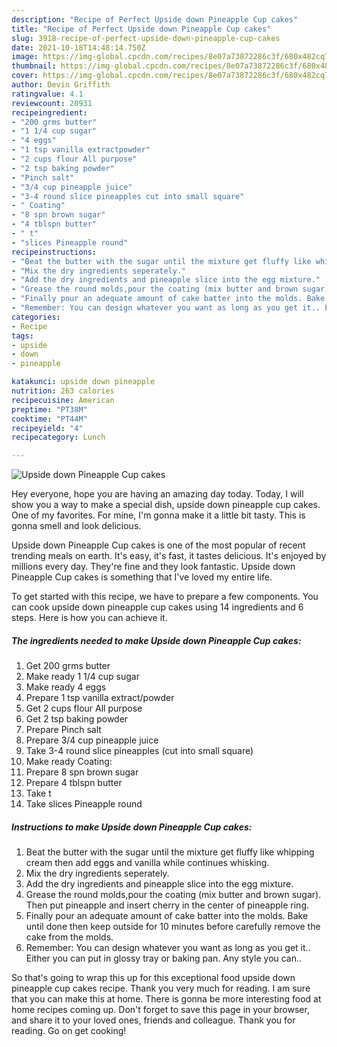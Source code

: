 ```yaml
---
description: "Recipe of Perfect Upside down Pineapple Cup cakes"
title: "Recipe of Perfect Upside down Pineapple Cup cakes"
slug: 3918-recipe-of-perfect-upside-down-pineapple-cup-cakes
date: 2021-10-18T14:48:14.750Z
image: https://img-global.cpcdn.com/recipes/8e07a73872286c3f/680x482cq70/upside-down-pineapple-cup-cakes-recipe-main-photo.jpg
thumbnail: https://img-global.cpcdn.com/recipes/8e07a73872286c3f/680x482cq70/upside-down-pineapple-cup-cakes-recipe-main-photo.jpg
cover: https://img-global.cpcdn.com/recipes/8e07a73872286c3f/680x482cq70/upside-down-pineapple-cup-cakes-recipe-main-photo.jpg
author: Devin Griffith
ratingvalue: 4.1
reviewcount: 20931
recipeingredient:
- "200 grms butter"
- "1 1/4 cup sugar"
- "4 eggs"
- "1 tsp vanilla extractpowder"
- "2 cups flour All purpose"
- "2 tsp baking powder"
- "Pinch salt"
- "3/4 cup pineapple juice"
- "3-4 round slice pineapples cut into small square"
- " Coating"
- "8 spn brown sugar"
- "4 tblspn butter"
- " t"
- "slices Pineapple round"
recipeinstructions:
- "Beat the butter with the sugar until the mixture get fluffy like whipping cream then add eggs and vanilla while continues whisking."
- "Mix the dry ingredients seperately."
- "Add the dry ingredients and pineapple slice into the egg mixture."
- "Grease the round molds,pour the coating (mix butter and brown sugar). Then put pineapple and insert cherry in the center of pineapple ring."
- "Finally pour an adequate amount of cake batter into the molds. Bake until done then keep outside for 10 minutes before carefully remove the cake from the molds."
- "Remember: You can design whatever you want as long as you get it.. Either you can put in glossy tray or baking pan. Any style you can.."
categories:
- Recipe
tags:
- upside
- down
- pineapple

katakunci: upside down pineapple 
nutrition: 263 calories
recipecuisine: American
preptime: "PT38M"
cooktime: "PT44M"
recipeyield: "4"
recipecategory: Lunch

---
```



![Upside down Pineapple Cup cakes](https://img-global.cpcdn.com/recipes/8e07a73872286c3f/680x482cq70/upside-down-pineapple-cup-cakes-recipe-main-photo.jpg)

Hey everyone, hope you are having an amazing day today. Today, I will show you a way to make a special dish, upside down pineapple cup cakes. One of my favorites. For mine, I'm gonna make it a little bit tasty. This is gonna smell and look delicious.



Upside down Pineapple Cup cakes is one of the most popular of recent trending meals on earth. It's easy, it's fast, it tastes delicious. It's enjoyed by millions every day. They're fine and they look fantastic. Upside down Pineapple Cup cakes is something that I've loved my entire life.


To get started with this recipe, we have to prepare a few components. You can cook upside down pineapple cup cakes using 14 ingredients and 6 steps. Here is how you can achieve it.

<!--inarticleads1-->

##### The ingredients needed to make Upside down Pineapple Cup cakes:

1. Get 200 grms butter
1. Make ready 1 1/4 cup sugar
1. Make ready 4 eggs
1. Prepare 1 tsp vanilla extract/powder
1. Get 2 cups flour All purpose
1. Get 2 tsp baking powder
1. Prepare Pinch salt
1. Prepare 3/4 cup pineapple juice
1. Take 3-4 round slice pineapples (cut into small square)
1. Make ready  Coating:
1. Prepare 8 spn brown sugar
1. Prepare 4 tblspn butter
1. Take  t
1. Take slices Pineapple round




<!--inarticleads2-->

##### Instructions to make Upside down Pineapple Cup cakes:

1. Beat the butter with the sugar until the mixture get fluffy like whipping cream then add eggs and vanilla while continues whisking.
1. Mix the dry ingredients seperately.
1. Add the dry ingredients and pineapple slice into the egg mixture.
1. Grease the round molds,pour the coating (mix butter and brown sugar). Then put pineapple and insert cherry in the center of pineapple ring.
1. Finally pour an adequate amount of cake batter into the molds. Bake until done then keep outside for 10 minutes before carefully remove the cake from the molds.
1. Remember: You can design whatever you want as long as you get it.. Either you can put in glossy tray or baking pan. Any style you can..




So that's going to wrap this up for this exceptional food upside down pineapple cup cakes recipe. Thank you very much for reading. I am sure that you can make this at home. There is gonna be more interesting food at home recipes coming up. Don't forget to save this page in your browser, and share it to your loved ones, friends and colleague. Thank you for reading. Go on get cooking!
